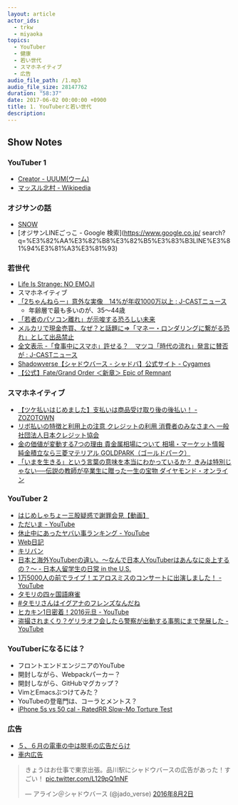 ```yaml
---
layout: article
actor_ids:
  - trkw
  - miyaoka
topics:
  - YouTuber
  - 健康
  - 若い世代
  - スマホネイティブ
  - 広告
audio_file_path: /1.mp3
audio_file_size: 28147762
duration: "58:37"
date: 2017-06-02 00:00:00 +0900
title: 1. YouTuberと若い世代
description:
---
```


## Show Notes

### YouTuber 1
- [Creator - UUUM(ウーム)](https://www.uuum.jp/creator)
- [マッスル北村 - Wikipedia](https://ja.wikipedia.org/wiki/%E3%83%9E%E3%83%83%E3%82%B9%E3%83%AB%E5%8C%97%E6%9D%91)

### オジサンの話
- [SNOW](https://itunes.apple.com/jp/app/%E3%82%B9%E3%83%8E%E3%83%BC-snow-%E8%87%AA%E6%92%AE%E3%82%8A-%E9%A1%94%E8%AA%8D%E8%AD%98%E3%82%B9%E3%82%BF%E3%83%B3%E3%83%97-%E3%82%A6%E3%82%B1%E3%82%8B%E3%82%AB%E3%83%A1%E3%83%A9/id1022267439?mt=8)
- [オジサンLINEごっこ - Google 検索](https://www.google.co.jp/
search?q=%E3%82%AA%E3%82%B8%E3%82%B5%E3%83%B3LINE%E3%81%94%E3%81%A3%E3%81%93)

### 若世代
- [Life Is Strange: NO EMOJI](http://crazibastid.tumblr.com/post/160744062103)
- スマホネイティブ
- [「2ちゃんねらー」意外な実像　14%が年収1000万以上 : J-CASTニュース](https://www.j-cast.com/2009/05/27042011.html)
  - 年齢層で最も多いのが、35～44歳
- [「若者のパソコン離れ」が示唆する恐ろしい未来](http://diamond.jp/articles/-/98503)
- [メルカリで現金売買、なぜ？と話題に⇒「マネー・ロンダリングに繋がる恐れ」として出品禁止](http://www.huffingtonpost.jp/2017/04/24/mercari-money_n_16202378.html)
- [全文表示 -「食事中にスマホ」許せる？　マツコ「時代の流れ」発言に賛否が : J-CASTニュース](https://www.j-cast.com/2016/11/04282658.html?p=all)
- [Shadowverse【シャドウバース - シャドバ】公式サイト - Cygames](https://shadowverse.jp/)
- [【公式】Fate/Grand Order ＜新章＞ Epic of Remnant](https://www.fate-go.jp/eor/)

### スマホネイティブ
- [【ツケ払いはじめました】支払いは商品受け取り後の後払い！ - ZOZOTOWN](http://zozo.jp/later-payment/)
- [リボ払いの特徴と利用上の注意 クレジットの利用 消費者のみなさまへ 一般社団法人日本クレジット協会](http://www.j-credit.or.jp/customer/basis/revolving.html)
- [金の価値が変動する7つの理由 貴金属相場について 相場・マーケット情報 純金積立なら三菱マテリアル GOLDPARK（ゴールドパーク）](http://gold.mmc.co.jp/market/point/gold.html)
- [「いまを生きる」という言葉の意味を本当にわかっているか？ きみは特別じゃない──伝説の教師が卒業生に贈った一生の宝物 ダイヤモンド・オンライン](http://diamond.jp/articles/-/86544)

### YouTuber 2
- [はじめしゃちょー三股疑惑で謝罪会見【動画】](https://geinou-news.jp/articles/%E3%81%AF%E3%81%98%E3%82%81%E3%81%97%E3%82%83%E3%81%A1%E3%82%87%E3%83%BC-%E4%B8%89%E8%82%A1%E7%96%91%E6%83%91-%E8%AC%9D%E7%BD%AA)
- [ただいま - YouTube](https://www.youtube.com/watch?v=X8EnFEOq_kI)
- [休止中にあったヤバい事ランキング - YouTube](https://www.youtube.com/watch?v=QRAvWEAOMfU)
- [Web日記](https://ja.wikipedia.org/wiki/Web%E6%97%A5%E8%A8%98)
- [キリバン](https://ja.wikipedia.org/wiki/%E3%82%AD%E3%83%AA%E3%83%90%E3%83%B3)
- [日本と海外YouTuberの違い。～なんで日本人YouTuberはあんなに炎上するの？～ - 日本人留学生の日常 in the U.S.](http://pictme21.hatenablog.com/entry/2017/04/03/%E6%97%A5%E6%9C%AC%E3%81%A8%E6%B5%B7%E5%A4%96YouTuber%E3%81%AE%E9%81%95%E3%81%84%E3%80%82%EF%BD%9E%E3%81%AA%E3%82%93%E3%81%A7%E6%97%A5%E6%9C%AC%E4%BA%BAYouTuber%E3%81%AF%E3%81%82%E3%82%93%E3%81%AA)
- [1万5000人の前でライブ！エアロスミスのコンサートに出演しました！ - YouTube](https://www.youtube.com/watch?v=l58txWr2En4)
- [タモリの四ヶ国語麻雀](https://www.youtube.com/watch?v=yrq3S6ULZL8)
- [#タモリさんはイグアナのフレンズなんだね](https://twitter.com/search?q=%23%E3%82%BF%E3%83%A2%E3%83%AA%E3%81%95%E3%82%93%E3%81%AF%E3%82%A4%E3%82%B0%E3%82%A2%E3%83%8A%E3%81%AE%E3%83%95%E3%83%AC%E3%83%B3%E3%82%BA%E3%81%AA%E3%82%93%E3%81%A0%E3%81%AD)
- [ヒカキン1日密着！2016元旦 - YouTube](https://www.youtube.com/watch?v=DtKyz1GnhFo)
- [盗撮されまくり？ゲリラオフ会したら警察が出動する事態にまで発展した - YouTube](https://www.youtube.com/watch?v=iOans0KvgbU)

### YouTuberになるには？
- フロントエンドエンジニアのYouTube
- 開封しながら、Webpackパーカー？
- 開封しながら、GitHubマグカップ？
- VimとEmacsぶつけてみた？
- YouTubeの登竜門は、コーラとメントス？
- [iPhone 5s vs 50 cal - RatedRR Slow-Mo Torture Test](https://www.youtube.com/watch?v=c_gEiU_FDxQ)

### 広告
- [５、６月の電車の中は脱毛の広告だらけ](http://xn--n8jln6195bvs5ae11a.net/datumo/%E9%9B%BB%E8%BB%8A%E5%BA%83%E5%91%8A%E8%84%B1%E6%AF%9B.html)
- [車内広告](https://ja.wikipedia.org/wiki/%E8%BB%8A%E5%86%85%E5%BA%83%E5%91%8A)

<blockquote class="twitter-tweet" data-lang="ja"><p lang="ja" dir="ltr">きょうはお仕事で東京出張。品川駅にシャドウバースの広告があった！すごい！ <a href="https://t.co/L129pQ1nNF">pic.twitter.com/L129pQ1nNF</a></p>&mdash; アライン＠シャドウバース (@jado_verse) <a href="https://twitter.com/jado_verse/status/760306511755083777">2016年8月2日</a></blockquote>
